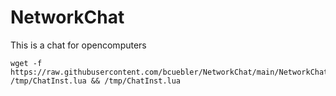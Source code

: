 # NetworkChat
This is a chat for opencomputers


```
wget -f https://raw.githubusercontent.com/bcuebler/NetworkChat/main/NetworkChatInstaller.lua /tmp/ChatInst.lua && /tmp/ChatInst.lua
```
